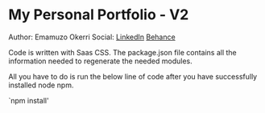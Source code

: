 # My Personal Portfolio - V2

Author: Emamuzo Okerri
Social: [LinkedIn](https://www.linkedin.com/in/emamuzo-okerri)
[Behance](https://www.behance.net/emamuzo-okerri)

Code is written with Saas CSS. The package.json file contains all the information needed to regenerate the needed modules.

All you have to do is run the below line of code after you have successfully installed node npm.

`npm install'
